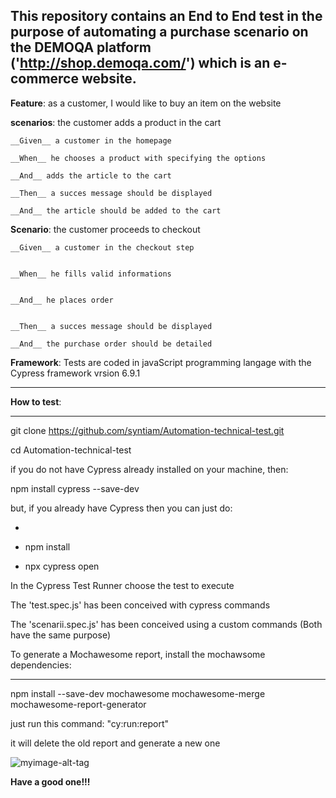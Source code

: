 This repository contains an End to End test in the purpose of automating a purchase scenario on the __DEMOQA__ platform ('http://shop.demoqa.com/') which is an e-commerce website.
--------------------------------------------------------------------------------------------
__Feature__: as a customer, I would like to buy an item on the website

__scenarios__: the customer adds a product in the cart

    __Given__ a customer in the homepage
    
    __When__ he chooses a product with specifying the options
   
    __And__ adds the article to the cart 
    
    __Then__ a succes message should be displayed
   
    __And__ the article should be added to the cart
    

__Scenario__: the customer proceeds to checkout

    __Given__ a customer in the checkout step
    

    __When__ he fills valid informations
    

    __And__ he places order
    

    __Then__ a succes message should be displayed 
    
    __And__ the purchase order should be detailed
    

__Framework__: Tests are coded in javaScript programming langage with the Cypress framework vrsion 6.9.1

--------------------------------------------------------------------------------------------
__How to test__:

--------------------------------------------------------------------------------------------
git clone https://github.com/syntiam/Automation-technical-test.git

cd Automation-technical-test


if you do not have Cypress already installed on your machine, then:


npm install cypress --save-dev



but, if you already have Cypress then you can just do:

-
* npm install 

* npx cypress open

In the Cypress Test Runner choose the test to execute 

The 'test.spec.js' has been conceived with cypress commands

The 'scenarii.spec.js' has been conceived using a custom commands (Both have the same purpose)

To generate a Mochawesome report, install the mochawsome dependencies:

--------------------------------------------------------------------------------------------
npm install --save-dev mochawesome mochawesome-merge mochawesome-report-generator


just run this command: "cy:run:report"

it will delete the old report and generate a new one

![myimage-alt-tag](https://user-images.githubusercontent.com/78595629/116811763-485ec780-ab4b-11eb-9f5e-46be9f60aa3b.png)


__Have a good one!!!__

